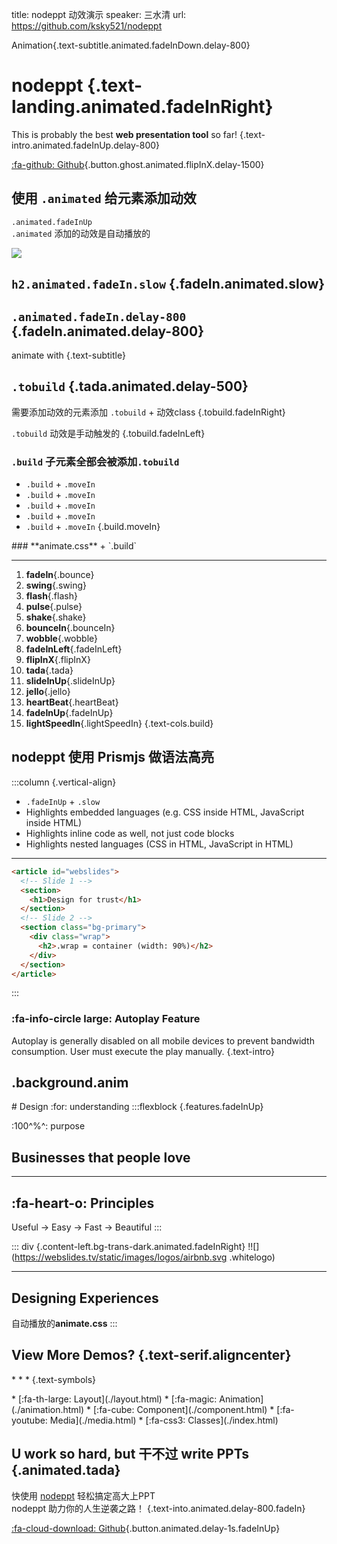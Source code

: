 
title: nodeppt 动效演示
speaker: 三水清
url: https://github.com/ksky521/nodeppt

<slide class="bg-gradient-v" image="https://source.unsplash.com/nxfuA21kNHY/1440x1440 .dark" :class="size-60">

Animation{.text-subtitle.animated.fadeInDown.delay-800}
# nodeppt {.text-landing.animated.fadeInRight}

This is probably the best **web presentation tool** so far! {.text-intro.animated.fadeInUp.delay-800}

[:fa-github: Github](https://github.com/ksky521/nodeppt){.button.ghost.animated.flipInX.delay-1500}

<slide :class="aligncenter fadeInUp animated">

## 使用 `.animated` 给元素添加动效

`.animated.fadeInUp` <br/>`.animated` 添加的动效是自动播放的

<slide :class="aligncenter animated zoomIn size-40">

![](https://webslides.tv/static/images/android.png)

<slide :class="aligncenter">

## `h2.animated.fadeIn.slow` {.fadeIn.animated.slow}

<slide :class="aligncenter">

## `.animated.fadeIn.delay-800` {.fadeIn.animated.delay-800}

<slide class="aligncenter">

animate with {.text-subtitle}
## `.tobuild` {.tada.animated.delay-500}


需要添加动效的元素添加 `.tobuild` + 动效class {.tobuild.fadeInRight}

`.tobuild` 动效是手动触发的 {.tobuild.fadeInLeft}

<slide :class="size-50">

### `.build` 子元素全部会被添加`.tobuild`

- `.build` + `.moveIn`
- `.build` + `.moveIn`
- `.build` + `.moveIn`
- `.build` + `.moveIn`
- `.build` + `.moveIn`
{.build.moveIn}


<slide :class="size-50">
### **animate.css** + `.build`

---

1. **fadeIn**{.bounce}
2. **swing**{.swing}
3. **flash**{.flash}
4. **pulse**{.pulse}
5. **shake**{.shake}
6. **bounceIn**{.bounceIn}
7. **wobble**{.wobble}
8. **fadeInLeft**{.fadeInLeft}
9. **flipInX**{.flipInX}
10. **tada**{.tada}
11. **slideInUp**{.slideInUp}
12. **jello**{.jello}
13. **heartBeat**{.heartBeat}
14. **fadeInUp**{.fadeInUp}
15. **lightSpeedIn**{.lightSpeedIn}
{.text-cols.build}

<slide>

## nodeppt 使用 Prismjs 做语法高亮

:::column {.vertical-align}

* `.fadeInUp` + `.slow`
* Highlights embedded languages (e.g. CSS inside HTML, JavaScript inside HTML)
* Highlights inline code as well, not just code blocks
* Highlights nested languages (CSS in HTML, JavaScript in HTML)

---
```html {..fadeInUp..slow}
<article id="webslides">
  <!-- Slide 1 -->
  <section>
    <h1>Design for trust</h1>
  </section>
  <!-- Slide 2 -->
  <section class="bg-primary">
    <div class="wrap">
      <h2>.wrap = container (width: 90%)</h2>
    </div>
  </section>
</article>
```
:::

<slide class="frame" :class="size-60 bg-white tobuild bounce">

### :fa-info-circle large: **Autoplay Feature**

Autoplay is generally disabled on all mobile devices to prevent bandwidth consumption. User must execute the play manually. {.text-intro}


<slide class="bg-black aligncenter" image="https://source.unsplash.com/n9WPPWiPPJw/ .anim">

## .background.anim


<slide class="bg-primary">
# Design :for: understanding
:::flexblock {.features.fadeInUp}

:100^%^: purpose
## Businesses that people love

---
## :fa-heart-o: Principles

Useful → Easy → Fast → Beautiful
:::

<slide image="https://source.unsplash.com/yssUhIxbUZA/">

::: div {.content-left.bg-trans-dark.animated.fadeInRight}
!![](https://webslides.tv/static/images/logos/airbnb.svg .whitelogo)

---

## **Designing Experiences**

自动播放的**animate.css**
:::


<slide class="bg-primary" :class="size-60 frame">

## View More Demos? {.text-serif.aligncenter}

\* \* \* {.text-symbols}

<nav class="aligncenter">
* [:fa-th-large: Layout](./layout.html)
* [:fa-magic: Animation](./animation.html)
* [:fa-cube: Component](./component.html)
* [:fa-youtube: Media](./media.html)
* [:fa-css3: Classes](./index.html)
</nav>

<slide class="aligncenter">

## U work so hard, **but** 干不过 write PPTs {.animated.tada}

快使用 [nodeppt](https://github.com/ksky521/nodeppt) 轻松搞定高大上PPT<br/> nodeppt 助力你的人生逆袭之路！ {.text-into.animated.delay-800.fadeIn}

[:fa-cloud-download: Github](https://github.com/ksky521/nodeppt){.button.animated.delay-1s.fadeInUp}
